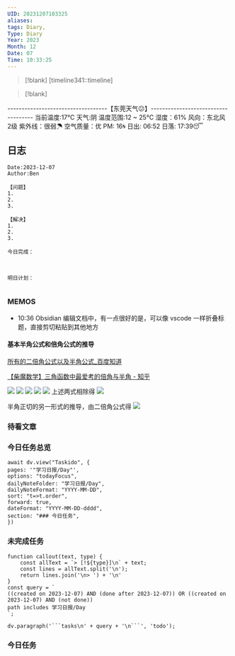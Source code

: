 ```yaml
---
UID: 20231207103325
aliases: 
tags: Diary,
Type: Diary
Year: 2023
Month: 12
Date: 07
Time: 10:33:25
---
```

> [!blank] 
> [timeline341::timeline]

>[!blank]
> 
-----------------------------------【东莞天气😕】------------------------------------
当前温度:17℃
天气:阴
温度范围:12 ~ 25℃
湿度：61%
风向：东北风 2级
紫外线：很弱☂
空气质量：优 PM: 16🌀
日出: 06:52 日落: 17:39😴

## 日志

```
Date:2023-12-07
Author:Ben

【问题】
1.
2.
3.

【解决】
1.
2.
3.

今日完成：



明日计划：


```

### MEMOS
- 10:36 Obsidian 编辑文档中，有一点很好的是，可以像 vscode 一样折叠标题，直接剪切粘贴到其他地方

#### 基本半角公式和倍角公式的推导

[所有的二倍角公式以及半角公式\_百度知道](https://zhidao.baidu.com/question/1833960085755504820)

[【柴魔数学】三角函数中最爱考的倍角与半角 - 知乎](https://zhuanlan.zhihu.com/p/101153103)

![](asset/Pasted%20image%2020231207102140.png)
![](asset/Pasted%20image%2020231207102557.png)
![](asset/Pasted%20image%2020231207102509.png)
![](asset/Pasted%20image%2020231207102641.png)
![](asset/Pasted%20image%2020231207102650.png)
上述两式相除得
![](asset/Pasted%20image%2020231207102717.png)

半角正切的另一形式的推导，由二倍角公式得
![](asset/Pasted%20image%2020231207102751.png)

### 待看文章



### 今日任务总览

```dataviewjs
await dv.view("Taskido", {
pages: '"学习日报/Day"',
options: "todayFocus",
dailyNoteFolder: "学习日报/Day",
dailyNoteFormat: "YYYY-MM-DD",
sort: "t=>t.order",
forward: true,
dateFormat: "YYYY-MM-DD-dddd",
section: "### 今日任务",
})
```

### 未完成任务

```dataviewjs
function callout(text, type) {
    const allText = `> [!${type}]\n` + text;
    const lines = allText.split('\n');
    return lines.join('\n> ') + '\n'
}
const query = `
((created on 2023-12-07) AND (done after 2023-12-07)) OR ((created on 2023-12-07) AND (not done))
path includes 学习日报/Day
`;

dv.paragraph('```tasks\n' + query + '\n```', 'todo');
```


### 今日任务
